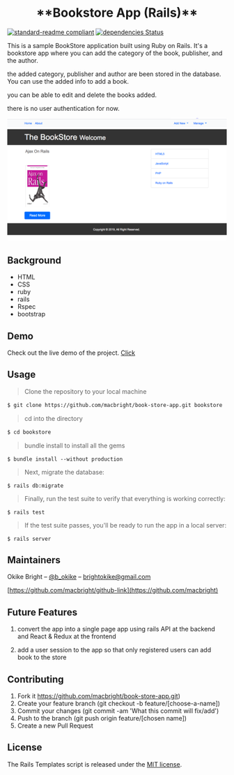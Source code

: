 <h1 align=center> **Bookstore App (Rails)** </h1>

[![standard-readme compliant](https://img.shields.io/badge/standard--readme-OK-green.svg?style=flat-square)](https://github.com/RichardLitt/standard-readme)
[![dependencies Status](https://david-dm.org/dwyl/esta/status.svg)](https://david-dm.org/dwyl/esta)

This is a sample BookStore application built using Ruby on Rails. It's a bookstore app where you can add the category of the book, publisher, and the author.

the added category, publisher and author are been stored in the database. You can use the added info to add a book.

you can be able to edit and delete the books added.

there is no user authentication for now.



![sample](./app/assets/images/bookstore1.png)

## Background

- HTML
- CSS
- ruby
- rails 
- Rspec
- bootstrap

## Demo
 Check out the live demo of the project. [Click](https://lovely-dry-tortugas-72041.herokuapp.com/)

## Usage
> Clone the repository to your local machine

```sh
$ git clone https://github.com/macbright/book-store-app.git bookstore
```

> cd into the directory

```sh
$ cd bookstore
```

> bundle install to install all the gems

```
$ bundle install --without production
```


> Next, migrate the database:

```
$ rails db:migrate
```

> Finally, run the test suite to verify that everything is working correctly:

```
$ rails test
```

> If the test suite passes, you'll be ready to run the app in a local server:

```
$ rails server
```



## Maintainers 

Okike Bright – [@b_okike](https://twitter.com/b_okike) – brightokike@gmail.com

[https://github.com/macbright/github-link](https://github.com/macbright)


## Future Features
1. convert the app into a single page app using rails API at the backend and React & Redux at the frontend

2. add a user session to the app so that only registered users can add book to the store


## Contributing

1. Fork it https://github.com/macbright/book-store-app.git)
2. Create your feature branch (git checkout -b feature/[choose-a-name])
3. Commit your changes (git commit -am 'What this commit will fix/add')
4. Push to the branch (git push origin feature/[chosen name])
5. Create a new Pull Request

## License

The Rails Templates script is released under the
[MIT license](https://opensource.org/licenses/MIT).